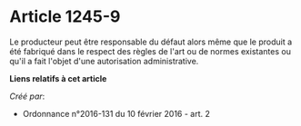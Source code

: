 # Article 1245-9

Le producteur peut être responsable du défaut alors même que le produit a été fabriqué dans le respect des règles de l'art ou
de normes existantes ou qu'il a fait l'objet d'une autorisation administrative.

**Liens relatifs à cet article**

_Créé par_:

  - Ordonnance n°2016-131 du 10 février 2016 - art. 2
